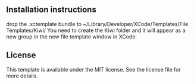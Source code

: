 
## Installation instructions

drop the .xctemplate bundle to ~/Library/Developer/XCode/Templates/File Templates/Kiwi/ 
You need to create the Kiwi folder and it will appear as a new group in the new file template window in XCode.

## License 

This template is available under the MIT license. See the license file for more details.
